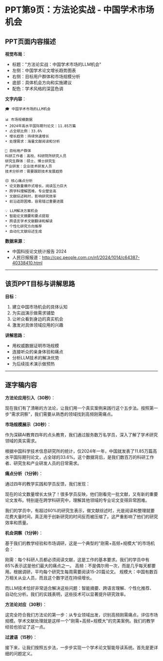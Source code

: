 # PPT第9页：方法论实战 - 中国学术市场机会

## PPT页面内容描述

**视觉布局**：
- 标题："方法论实战：中国学术市场的LLM机会"
- 左侧：中国学术论文增长趋势图表
- 右侧：目标用户群体和市场规模分析
- 底部：具体机会方向和实施建议
- 配色：学术风格的深蓝色调

**文字内容**：
```
🎓 中国学术市场的LLM机会

📊 市场规模数据
• 2024年高水平国际期刊论文：11.85万篇
• 占全球比例：33.6%
• 增长趋势：持续快速增长
• 处理需求：海量文献阅读和分析

👥 目标用户群体
科研工作者：高校、科研院所研究人员
研究生群体：硕士、博士研究生
产业研发：企业技术研发人员  
技术分析师：需要跟踪技术发展趋势

😣 核心痛点分析
• 论文数量爆炸式增长，阅读压力巨大
• 跨学科理解困难，专业壁垒高
• 文献综述耗时，影响研究效率
• 前沿追踪困难，容易错过重要进展

💡 LLM解决方案机会
• 智能论文摘要和要点提取
• 跨语言学术文献翻译和解读
• 个性化研究方向推荐
• 自动化文献综述生成
```

**数据来源**：
- 中国科技论文统计报告 2024
- 人民日报报道：http://cpc.people.com.cn/n1/2024/1014/c64387-40338410.html

---

## 该页PPT目标与讲解思路

**目标**：
1. 建立中国市场机会的具体认知
2. 为实战演示做需求铺垫
3. 让听众看到身边的真实机会
4. 激发对具体领域应用的兴趣

**讲解思路**：
- 用权威数据证明市场规模
- 连接听众的亲身体验和痛点
- 分析LLM技术的解决优势
- 为后续技术演示做预热

---

## 逐字稿内容

**方法论应用引入（30秒）**：

现在我们有了清晰的方法论，让我们用一个真实案例来践行这个五步法。按照第一步"需求洞察"，我们需要从熟悉的领域找到高频刚需痛点。

**市场规模展示（30秒）**：

作为深耕AI教育四年的点头教育，我们通过服务数万名学员，深入了解了学术研究领域的真实需求。

根据中国科学技术信息研究所的统计，仅2024年一年，中国就发表了11.85万篇高水平国际期刊论文，占全球的33.6%。这个数据背后，是我们数百万的科研工作者、研究生和产业研发人员的日常需求。

**痛点分析（1分钟）**：

通过四年的教学实践和学员反馈，我们发现：

现在的论文数量增长太快了！很多学员反映，他们刚看完一批文献，又有新的重要论文发布。特别是在跨学科研究中，理解其他领域的专业论文变得异常困难。

我们的学员中，有超过60%的研究生表示，做文献综述时，光是阅读和整理就要花费大量时间，真正用于创新研究的时间反而被压缩了。这严重影响了他们的研究效率和质量。

**机会洞察（1分钟）**：

基于我们的教学经验和市场调研，这是一个典型的"刚需+高频+规模大"的市场机会：

刚需：每个科研人员都必须阅读文献，这是工作的基本要求。我们的学员中有85%表示这是他们最大的痛点之一。
高频：不是偶尔用一次，而是几乎每天都要用。根据调研，平均每个研究生每周需要阅读15-20篇论文。
规模大：中国有数百万相关从业人员，而且这个数字还在持续增长。

而LLM技术恰好非常适合解决这些问题：智能摘要、跨语言理解、个性化推荐、自动化分析。我们的实践表明，这些技术可以显著提升研究效率。

**方法论对应（30秒）**：

这完全符合我们方法论的第一步：从专业领域出发，识别高频刚需痛点，评估市场规模。学术文献处理就是这样一个"刚需+高频+规模大"的完美案例。我们的教学经验也验证了这一点。

**过渡语（15秒）**：

接下来，让我们按照五步法，一步步实现一个学术论文智能导读系统。首先是更详细的问题定义。 